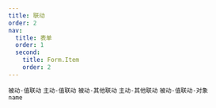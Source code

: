 ```yaml
---
title: 联动
order: 2
nav:
  title: 表单
  order: 1
  second:
    title: Form.Item
    order: 2
---
```


<code src="./valueDependency.tsx" >被动-值联动</code>
<code src="./valueEffects.tsx" >主动-值联动</code>
<code src="./propDependency.tsx" >被动-其他联动</code>
<code src="./propEffects.tsx" >主动-其他联动</code>
<code src="./valueDependencyObj.tsx" debug >被动-值联动-对象 name</code>
